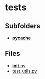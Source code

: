 # tests

## Subfolders

- [__pycache__](__pycache__)

## Files

- [__init__.py](__init__.py)
- [test_utils.py](test_utils.py)
